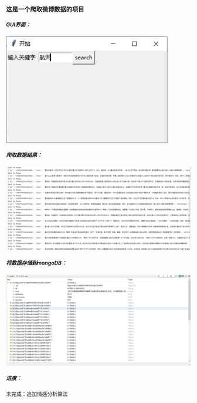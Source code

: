 ### 这是一个爬取微博数据的项目

##### GUI界面：

![ui](https://github.com/ChenyangLiuu/WeiboCrawler/raw/mian/screenshots/UI.png)

##### 爬取数据结果：

![result](https://github.com/ChenyangLiuu/WeiboCrawler/raw/mian/screenshots/result.png)

##### 将数据存储到mongoDB：

![saved_to_mongoDB](https://github.com/ChenyangLiuu/WeiboCrawler/raw/mian/screenshots/saved_to_mongoDB.png)

##### 进度：

未完成：追加情感分析算法